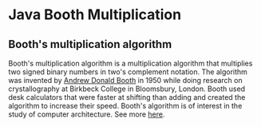 # Java Booth Multiplication
## Booth's multiplication algorithm

Booth's multiplication algorithm is a multiplication algorithm that multiplies two signed binary numbers in two's complement notation. The algorithm was invented by [Andrew Donald Booth](https://en.wikipedia.org/wiki/Andrew_Donald_Booth) in 1950 while doing research on crystallography at Birkbeck College in Bloomsbury, London. Booth used desk calculators that were faster at shifting than adding and created the algorithm to increase their speed. Booth's algorithm is of interest in the study of computer architecture. See more [here](https://en.wikipedia.org/wiki/Booth%27s_multiplication_algorithm).
